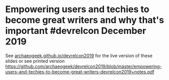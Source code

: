 # Empowering users and techies to become great writers and why that's important #devrelcon December 2019

See [archaeogeek.github.io/devrelcon2019](https://archaeogeek.github.io/devrelcon2019) for the live version of these slides or see printed version https://github.com/archaeogeek/devrelcon2019/blob/master/empowering-users-and-techies-to-become-great-writers-devrelcon2019+notes.pdf